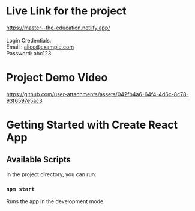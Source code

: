 # Live Link for the project

https://master--the-education.netlify.app/
<br><br>
Login Credentials:<br>
Email : alice@example.com 
<br>
Password: abc123

# Project Demo Video

https://github.com/user-attachments/assets/042fb4a6-64f4-4d6c-8c78-93f6597e5ac3

# Getting Started with Create React App

## Available Scripts

In the project directory, you can run:

### `npm start`

Runs the app in the development mode.

